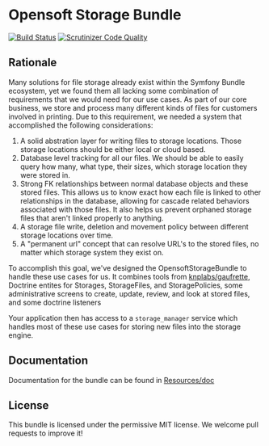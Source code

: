 Opensoft Storage Bundle
=======================

[![Build Status](https://travis-ci.com/opensoft/OpensoftStorageBundle.svg?token=otbbpqUUMBuesyKDQkii&branch=master)](https://travis-ci.com/opensoft/OpensoftStorageBundle) [![Scrutinizer Code Quality](https://scrutinizer-ci.com/g/opensoft/OpensoftStorageBundle/badges/quality-score.png?b=master&s=4543cbe3f924124f40ff8063e5e37d43db11b37e)](https://scrutinizer-ci.com/g/opensoft/OpensoftStorageBundle/?branch=master)

Rationale
---------

Many solutions for file storage already exist within the Symfony Bundle ecosystem, yet we found them all lacking some combination
of requirements that we would need for our use cases.  As part of our core business, we store and process many different kinds
of files for customers involved in printing.  Due to this requirement, we needed a system that accomplished the following
considerations:

1.  A solid abstration layer for writing files to storage locations.  Those storage locations should be either local or cloud based.
2.  Database level tracking for all our files.  We should be able to easily query how many, what type, their sizes, which storage location they were stored in.
3.  Strong FK relationships between normal database objects and these stored files.  This allows us to know exact how each file is linked to other relationships in the database, allowing for cascade related behaviors associated with those files.  It also helps us prevent orphaned storage files that aren't linked properly to anything.
4.  A storage file write, deletion and movement policy between different storage locations over time.
5.  A "permanent url" concept that can resolve URL's to the stored files, no matter which storage system they exist on.

To accomplish this goal, we've designed the OpensoftStorageBundle to handle these use cases for us.  It combines tools from
[knplabs/gaufrette](https://github.com/KnpLabs/Gaufrette), Doctrine entites for Storages, StorageFiles, and StoragePolicies, some
administrative screens to create, update, review, and look at stored files, and some doctrine listeners

Your application then has access to a `storage_manager` service which handles most of these use cases for storing new files
into the storage engine.

Documentation
-------------

Documentation for the bundle can be found in [Resources/doc](Resources/doc/index.md)

License
-------

This bundle is licensed under the permissive MIT license.  We welcome pull requests to improve it!
